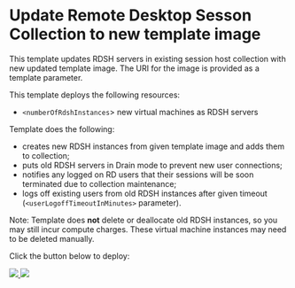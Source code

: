 # Update Remote Desktop Sesson Collection to new template image

This template updates RDSH servers in existing session host collection with new updated template image. The URI for the image is provided as a template parameter.

This template deploys the following resources:
+ `<numberOfRdshInstances`> new virtual machines as RDSH servers

Template does the following:
+ creates new RDSH instances from given template image  and  adds them to collection;
+ puts old  RDSH servers in Drain mode to prevent new user connections;
+ notifies any logged on RD users that their sessions will be soon terminated due to collection maintenance;
+ logs off existing users from old RDSH instances after given timeout (`<userLogoffTimeoutInMinutes>` parameter).

Note: Template does **not** delete or deallocate old RDSH instances, so you may still incur compute charges. These virtual machine instances may need to be deleted manually.

Click the button below to deploy:

<a href="https://portal.azure.com/#create/Microsoft.Template/uri/https%3A%2F%2Fraw.githubusercontent.com%2Fmmarch%2Fazure-quickstart-templates%2Fmaster%2Frds-update-rdsh-collection%2Fazuredeploy.json" target="_blank">
    <img src="http://azuredeploy.net/deploybutton.png"/>
</a>
<a href="http://armviz.io/#/?load=https%3A%2F%2Fraw.githubusercontent.com%2Fmmarch%2Fazure-quickstart-templates%2Fmaster%2Frds-update-rdsh-collection%2Fazuredeploy.json" target="_blank">
    <img src="http://armviz.io/visualizebutton.png"/>
</a>
